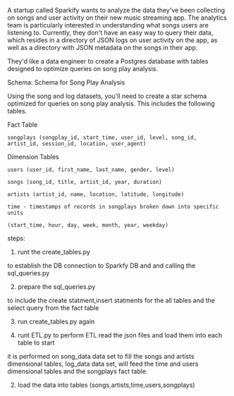 A startup called Sparkify wants to analyze the data they've been collecting on songs and user activity on their new music streaming app. The analytics team is particularly interested in understanding what songs users are listening to. Currently, they don't have an easy way to query their data, which resides in a directory of JSON logs on user activity on the app, as well as a directory with JSON metadata on the songs in their app.

They'd like a data engineer to create a Postgres database with tables designed to optimize queries on song play analysis.

Schema:
Schema for Song Play Analysis

Using the song and log datasets, you'll need to create a star schema optimized for queries on song play analysis. This includes the following tables.

Fact Table

    songplays (songplay_id, start_time, user_id, level, song_id, artist_id, session_id, location, user_agent)

Dimension Tables

    users (user_id, first_name, last_name, gender, level)

    songs (song_id, title, artist_id, year, duration)

    artists (artist_id, name, location, latitude, longitude)

    time - timestamps of records in songplays broken down into specific units

    (start_time, hour, day, week, month, year, weekday)

steps:

1. runt the create_tables.py 

to establish the DB connection to Sparkfy DB and and calling the  sql_queries.py


2. prepare the sql_queries.py 

to include the create statment,insert statments for the all tables and the select query from the fact table  

3. run create_tables.py again

4. runt ETL.py to perform ETL read the  json files and load them into each table to start

it is performed on song_data data set to fill the songs and artists dimensional tables,
log_data data set, will feed the time and users dimensional tables and the songplays fact table.

2. load the data into tables (songs,artists,time,users,songplays)

